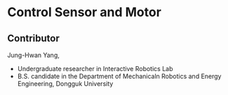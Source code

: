 # Control Sensor and Motor

## Contributor

Jung-Hwan Yang, 
- Undergraduate researcher in Interactive Robotics Lab 
- B.S. candidate in the Department of Mechanicaln Robotics and Energy Engineering, Dongguk University
